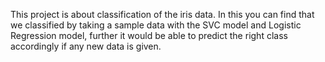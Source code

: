 This project is about classification of the iris data. In this you can find that we classified by taking a sample data with the SVC model and Logistic Regression model, further it would be able to predict the right class accordingly if any new data is given.
